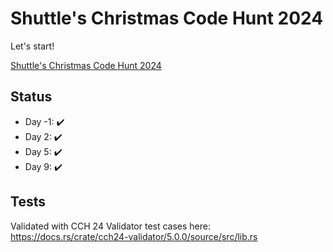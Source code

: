 # Shuttle's Christmas Code Hunt 2024

Let's start! 

[Shuttle's Christmas Code Hunt 2024
](https://console.shuttle.dev/shuttlings/cch24)

## Status

* Day -1: ✔️
* Day 2: ✔️
* Day 5: ✔️
* Day 9: ✔️


## Tests

Validated with CCH 24 Validator test cases here: https://docs.rs/crate/cch24-validator/5.0.0/source/src/lib.rs